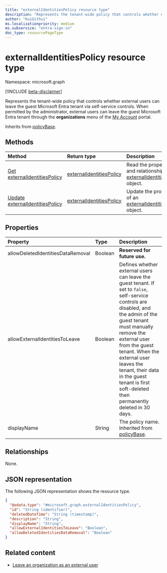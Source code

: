 ```yaml
---
title: "externalIdentitiesPolicy resource type"
description: "Represents the tenant-wide policy that controls whether external users can leave a Microsoft Entra tenant via self-service controls."
author: "KuiGithui"
ms.localizationpriority: medium
ms.subservice: "entra-sign-in"
doc_type: resourcePageType
---
```


# externalIdentitiesPolicy resource type

Namespace: microsoft.graph

[!INCLUDE [beta-disclaimer](../../includes/beta-disclaimer.md)]

Represents the tenant-wide policy that controls whether external users can leave the guest Microsoft Entra tenant via self-service controls. When permitted by the administrator, external users can leave the guest Microsoft Entra tenant through the **organizations** menu of the [My Account](https://myaccount.microsoft.com/) portal.

Inherits from [policyBase](../resources/policybase.md).

## Methods
|Method|Return type|Description|
|:---|:---|:---|
|[Get externalIdentitiesPolicy](../api/externalidentitiespolicy-get.md)|[externalIdentitiesPolicy](../resources/externalidentitiespolicy.md)|Read the properties and relationships of an [externalIdentitiesPolicy](../resources/externalidentitiespolicy.md) object.|
|[Update externalIdentitiesPolicy](../api/externalidentitiespolicy-update.md)|[externalIdentitiesPolicy](../resources/externalidentitiespolicy.md)|Update the properties of an [externalIdentitiesPolicy](../resources/externalidentitiespolicy.md) object.|

## Properties
|Property|Type|Description|
|:---|:---|:---|
|allowDeletedIdentitiesDataRemoval|Boolean|<!--Notifies Azure AD whether to clean up the user information about the external identity, from the guest tenant, when the user is deleted in their home tenant.--> **Reserved for future use.**| 
|allowExternalIdentitiesToLeave|Boolean|Defines whether external users can leave the guest tenant. If set to `false`, self-service controls are disabled, and the admin of the guest tenant must manually remove the external user from the guest tenant. When the external user leaves the tenant, their data in the guest tenant is first soft-deleted then permanently deleted in 30 days.|
|displayName|String|The policy name. Inherited from [policyBase](../resources/policybase.md).|

## Relationships
None.

## JSON representation
The following JSON representation shows the resource type.
<!-- {
  "blockType": "resource",
  "keyProperty": "id",
  "@odata.type": "microsoft.graph.externalIdentitiesPolicy",
  "baseType": "microsoft.graph.policyBase",
  "openType": false
}
-->
``` json
{
  "@odata.type": "#microsoft.graph.externalIdentitiesPolicy",
  "id": "String (identifier)",
  "deletedDateTime": "String (timestamp)",
  "description": "String",
  "displayName": "String",
  "allowExternalIdentitiesToLeave": "Boolean",
  "allowDeletedIdentitiesDataRemoval": "Boolean"
}
```

## Related content
+ [Leave an organization as an external user](/azure/active-directory/external-identities/leave-the-organization)
